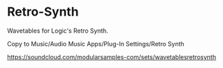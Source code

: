 # Retro-Synth
Wavetables for Logic's Retro Synth.

Copy to Music/Audio Music Apps/Plug-In Settings/Retro Synth

https://soundcloud.com/modularsamples-com/sets/wavetablesretrosynth
